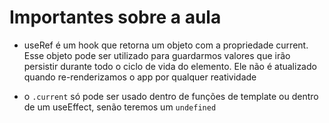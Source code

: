 # Importantes sobre a aula

- useRef é um hook que retorna um objeto com a propriedade current. Esse objeto pode ser utilizado para guardarmos valores que irão persistir durante todo o ciclo de vida do elemento. Ele não é atualizado quando re-renderizamos o app por qualquer reatividade

- o `.current` só pode ser usado dentro de funções de template ou dentro de um useEffect, senão teremos um `undefined`

